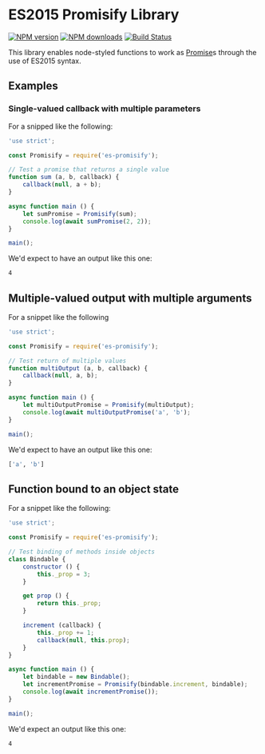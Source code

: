 # ES2015 Promisify Library

[![NPM version](https://img.shields.io/npm/v/es-promisify.svg)](https://npmjs.org/package/es-promisify)
[![NPM downloads](https://img.shields.io/npm/dt/es-promisify.svg)](https://npmjs.org/package/es-promisify)
[![Build Status](https://travis-ci.org/cebor/es-promisify.svg?branch=master)](https://travis-ci.org/cebor/es-promisify)

This library enables node-styled functions to work as [Promise](https://developer.mozilla.org/en-US/docs/Web/JavaScript/Reference/Global_objects/Promise)s through the use of ES2015 syntax.

## Examples

### Single-valued callback with multiple parameters

For a snipped like the following:

```javascript
'use strict';

const Promisify = require('es-promisify');

// Test a promise that returns a single value
function sum (a, b, callback) {
    callback(null, a + b);
}

async function main () {
    let sumPromise = Promisify(sum);
    console.log(await sumPromise(2, 2));
}

main();
```

We'd expect to have an output like this one:

```bash
4
```

## Multiple-valued output with multiple arguments

For a snippet like the following

```javascript
'use strict';

const Promisify = require('es-promisify');

// Test return of multiple values
function multiOutput (a, b, callback) {
    callback(null, a, b);
}

async function main () {
    let multiOutputPromise = Promisify(multiOutput);
    console.log(await multiOutputPromise('a', 'b');
}

main();
```

We'd expect to have an output like this one:

```bash
['a', 'b']
```

## Function bound to an object state

For a snippet like the following:

```javascript
'use strict';

const Promisify = require('es-promisify');

// Test binding of methods inside objects
class Bindable {
    constructor () {
        this._prop = 3;
    }

    get prop () {
        return this._prop;
    }

    increment (callback) {
        this._prop += 1;
        callback(null, this.prop);
    }
}

async function main () {
    let bindable = new Bindable();
    let incrementPromise = Promisify(bindable.increment, bindable);
    console.log(await incrementPromise());
}

main();
```

We'd expect an output like this one:

```bash
4
```
